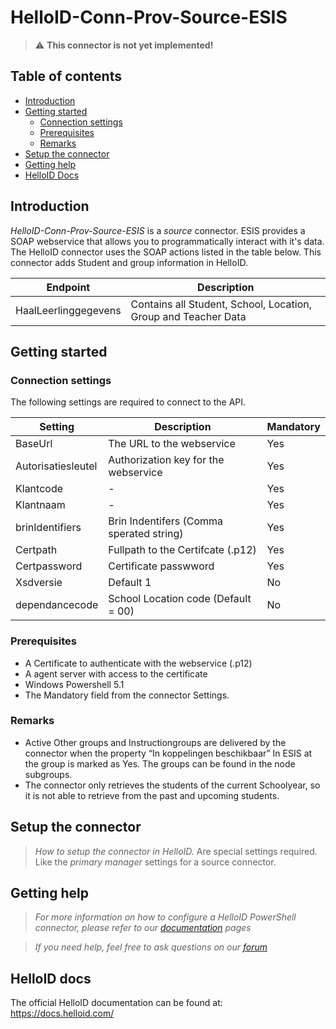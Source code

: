 # HelloID-Conn-Prov-Source-ESIS

> :warning:  <b> This connector is not yet implemented! </b>

## Table of contents

- [Introduction](#Introduction)
- [Getting started](#Getting-started)
  + [Connection settings](#Connection-settings)
  + [Prerequisites](#Prerequisites)
  + [Remarks](#Remarks)
- [Setup the connector](@Setup-The-Connector)
- [Getting help](#Getting-help)
- [HelloID Docs](#HelloID-docs)

## Introduction

_HelloID-Conn-Prov-Source-ESIS_ is a _source_ connector. ESIS provides a SOAP webservice that allows you to programmatically interact with it's data. The HelloID connector uses the SOAP actions listed in the table below. This connector adds Student and group information in HelloID.

| Endpoint     | Description |
| ------------ | ----------- |
|  HaalLeerlinggegevens  |  Contains all Student, School, Location, Group and Teacher Data       |

## Getting started

### Connection settings

The following settings are required to connect to the API.

| Setting           | Description                        | Mandatory   |
| ------------      | -----------                        | ----------- |
| BaseUrl           | The URL to the webservice                 | Yes         |
| Autorisatiesleutel   | Authorization key for the webservice | Yes         |
| Klantcode         | -                                  | Yes         |
| Klantnaam         | -                                  | Yes         |
| brinIdentifiers   | Brin Indentifers (Comma sperated string)    | Yes         |
| Certpath          | Fullpath to the Certifcate (.p12)  | Yes         |
| Certpassword      | Certificate passwword              | Yes         |
| Xsdversie         | Default 1                          | No         |
| dependancecode    | School Location code (Default = 00)       | No         |

### Prerequisites
 - A Certificate to authenticate with the webservice (.p12)
 - A agent server with access to the certificate
 - Windows Powershell 5.1
 - The Mandatory field from the connector Settings.


### Remarks
 - Active Other groups and Instructiongroups are delivered by the connector when the property “In koppelingen beschikbaar” In ESIS at the group is marked as Yes. The groups can be found in the node subgroups.
 - The connector only retrieves the students of the current Schoolyear, so it is not able to retrieve from the past and upcoming students.

## Setup the connector

> _How to setup the connector in HelloID._ Are special settings required. Like the _primary manager_ settings for a source connector.

## Getting help

> _For more information on how to configure a HelloID PowerShell connector, please refer to our [documentation](https://docs.helloid.com/hc/en-us/articles/360012557600-Configure-a-custom-PowerShell-source-system) pages_

> _If you need help, feel free to ask questions on our [forum](https://forum.helloid.com)_

## HelloID docs

The official HelloID documentation can be found at: https://docs.helloid.com/
